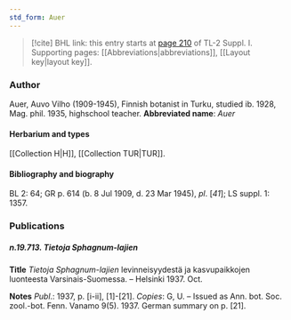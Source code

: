 ```yaml
---
std_form: Auer
---
```


> [!cite] BHL link: this entry starts at [page 210](https://www.biodiversitylibrary.org/page/33264937) of TL-2 Suppl. I.
> Supporting pages: [[Abbreviations|abbreviations]], [[Layout key|layout key]].

### Author

Auer, Auvo Vilho (1909-1945), Finnish botanist in Turku, studied ib. 1928, Mag. phil. 1935, highschool teacher. 
**Abbreviated name**: *Auer*

#### Herbarium and types

[[Collection H|H]], [[Collection TUR|TUR]].

#### Bibliography and biography

BL 2: 64; GR p. 614 (b. 8 Jul 1909, d. 23 Mar 1945), *pl*. \[*41*\]; LS suppl. 1: 1357.

### Publications

##### n.19.713. Tietoja Sphagnum-lajien

**Title**
*Tietoja Sphagnum-lajien* levinneisyydestä ja kasvupaikkojen luonteesta Varsinais-Suomessa. – Helsinki 1937. Oct.

**Notes**
*Publ*.: 1937, p. \[i-ii\], \[1\]-\[21\]. *Copies*: G, U. – Issued as Ann. bot. Soc. zool.-bot. Fenn. Vanamo 9(5). 1937. German summary on p. \[21\].

